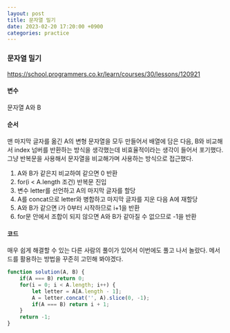 ```yaml
---
layout: post
title: 문자열 밀기
date: 2023-02-20 17:20:00 +0900
categories: practice
---
```

### 문자열 밀기    
https://school.programmers.co.kr/learn/courses/30/lessons/120921    
    
#### 변수    
문자열 A와 B    
    
#### 순서    
맨 마지막 글자를 옮긴 A의 변형 문자열을 모두 만들어서 배열에 담은 다음, B와 비교해서 index 넘버를 반환하는 방식을 생각했는데 비효율적이라는 생각이 들어서 포기했다. 그냥 반복문을 사용해서 문자열을 비교해가며 사용하는 방식으로 접근했다.    
1. A와 B가 같은지 비교하여 같으면 0 반환
2. for(i < A.length 조건) 반복문 진입    
3. 변수 letter를 선언하고 A의 마지막 글자를 할당    
4. A를 concat으로 letter와 병합하고 마지막 글자를 지운 다음 A에 재할당    
5. A와 B가 같으면 i가 0부터 시작하므로 i+1을 반환    
6. for문 안에서 조합이 되지 않으면 A와 B가 같아질 수 없으므로 -1을 반환    
    
#### 코드    
매우 쉽게 해결할 수 있는 다른 사람의 풀이가 있어서 이번에도 풀고 나서 놀랐다. 메서드를 활용하는 방법을 꾸준히 고민해 봐야겠다.
```JavaScript
function solution(A, B) {
    if(A === B) return 0;
    for(i = 0; i < A.length; i++) {
        let letter = A[A.length - 1];
        A = letter.concat('', A).slice(0, -1);
        if(A === B) return i + 1;
    }
    return -1;
}
```